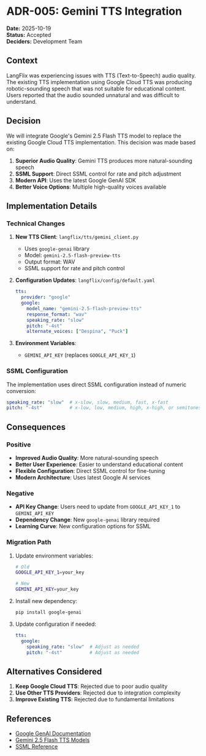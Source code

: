 # ADR-005: Gemini TTS Integration

**Date:** 2025-10-19  
**Status:** Accepted  
**Deciders:** Development Team  

## Context

LangFlix was experiencing issues with TTS (Text-to-Speech) audio quality. The existing TTS implementation using Google Cloud TTS was producing robotic-sounding speech that was not suitable for educational content. Users reported that the audio sounded unnatural and was difficult to understand.

## Decision

We will integrate Google's Gemini 2.5 Flash TTS model to replace the existing Google Cloud TTS implementation. This decision was made based on:

1. **Superior Audio Quality**: Gemini TTS produces more natural-sounding speech
2. **SSML Support**: Direct SSML control for rate and pitch adjustment
3. **Modern API**: Uses the latest Google GenAI SDK
4. **Better Voice Options**: Multiple high-quality voices available

## Implementation Details

### Technical Changes

1. **New TTS Client**: `langflix/tts/gemini_client.py`
   - Uses `google-genai` library
   - Model: `gemini-2.5-flash-preview-tts`
   - Output format: WAV
   - SSML support for rate and pitch control

2. **Configuration Updates**: `langflix/config/default.yaml`
   ```yaml
   tts:
     provider: "google"
     google:
       model_name: "gemini-2.5-flash-preview-tts"
       response_format: "wav"
       speaking_rate: "slow"
       pitch: "-4st"
       alternate_voices: ["Despina", "Puck"]
   ```

3. **Environment Variables**: 
   - `GEMINI_API_KEY` (replaces `GOOGLE_API_KEY_1`)

### SSML Configuration

The implementation uses direct SSML configuration instead of numeric conversion:

```yaml
speaking_rate: "slow"  # x-slow, slow, medium, fast, x-fast
pitch: "-4st"          # x-low, low, medium, high, x-high, or semitones
```

## Consequences

### Positive

- **Improved Audio Quality**: More natural-sounding speech
- **Better User Experience**: Easier to understand educational content
- **Flexible Configuration**: Direct SSML control for fine-tuning
- **Modern Architecture**: Uses latest Google AI services

### Negative

- **API Key Change**: Users need to update from `GOOGLE_API_KEY_1` to `GEMINI_API_KEY`
- **Dependency Change**: New `google-genai` library required
- **Learning Curve**: New configuration options for SSML

### Migration Path

1. Update environment variables:
   ```bash
   # Old
   GOOGLE_API_KEY_1=your_key
   
   # New
   GEMINI_API_KEY=your_key
   ```

2. Install new dependency:
   ```bash
   pip install google-genai
   ```

3. Update configuration if needed:
   ```yaml
   tts:
     google:
       speaking_rate: "slow"  # Adjust as needed
       pitch: "-4st"          # Adjust as needed
   ```

## Alternatives Considered

1. **Keep Google Cloud TTS**: Rejected due to poor audio quality
2. **Use Other TTS Providers**: Rejected due to integration complexity
3. **Improve Existing TTS**: Rejected due to fundamental limitations

## References

- [Google GenAI Documentation](https://ai.google.dev/gemini-api/docs/speech-generation)
- [Gemini 2.5 Flash TTS Models](https://ai.google.dev/gemini-api/docs/models#gemini-2.5-flash-tts)
- [SSML Reference](https://cloud.google.com/text-to-speech/docs/ssml)
